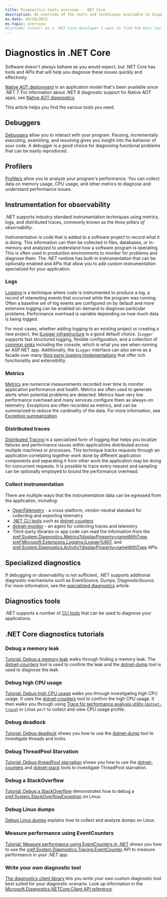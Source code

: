 ```yaml
---
title: Diagnostics tools overview - .NET Core
description: An overview of the tools and techniques available to diagnose .NET Core applications.
ms.date: 10/20/2023
ms.topic: overview
#Customer intent: As a .NET Core developer I want to find the best tools to help me diagnose problems so that I can be productive.
---
```

# Diagnostics in .NET Core

Software doesn't always behave as you would expect, but .NET Core has tools and APIs that will help you diagnose these issues quickly and effectively.

[Native AOT deployment](../../core/deploying/native-aot/index.md) is an application model that's been available since .NET 7. For information about .NET 8 diagnostic support for Native AOT apps, see [Native AOT diagnostics](../../core/deploying/native-aot/diagnostics.md).

This article helps you find the various tools you need.

## Debuggers

[Debuggers](managed-debuggers.md) allow you to interact with your program. Pausing, incrementally executing, examining,  and resuming gives you insight into the behavior of your code. A debugger is a good choice for diagnosing functional problems that can be easily reproduced.

## Profilers

[Profilers](profilers.md) allow you to analyze your program's performance. You can collect data on memory usage, CPU usage, and other metrics to diagnose and understand performance issues.

## Instrumentation for observability

.NET supports industry standard instrumentation techniques using metrics, logs, and distributed traces, commonly known as the *three pillars of observability*.

Instrumentation is code that is added to a software project to record what it is doing. This information can then be collected in files, databases, or in-memory and analyzed to understand how a software program is operating. This is often used in production environments to monitor for problems and diagnose them. The .NET runtime has built-in instrumentation that can be optionally enabled and APIs that allow you to add custom instrumentation specialized for your application.

### Logs

[Logging](logging-tracing.md) is a technique where code is instrumented to produce a log, a record of interesting events that occurred while the program was running. Often a baseline set of log events are configured on by default and more extensive logging can be enabled on-demand to diagnose particular problems. Performance overhead is variable depending on how much data is being logged.

For most cases, whether adding logging to an existing project or creating a new project, the [ILogger infrastructure](../extensions/logging.md) is a good default choice. `ILogger` supports fast structured logging, flexible configuration, and a collection of [common sinks](../extensions/logging-providers.md#built-in-logging-providers) including the console, which is what you see when running an ASP.NET app. Additionally, the `ILogger` interface can also serve as a facade over many [third party logging implementations](../extensions/logging-providers.md#third-party-logging-providers) that offer rich functionality and extensibility.

### Metrics

[Metrics](metrics.md) are numerical measurements recorded over time to monitor application performance and health. Metrics are often used to generate alerts when potential problems are detected. Metrics have very low performance overhead and many services configure them as always-on telemetry. Exceptions are often recorded as metrics, and can be summarized to reduce the cardinality of the data. For more information, see [Exception summarization](diagnostic-exception-summary.md).

### Distributed traces

[Distributed Tracing](./distributed-tracing.md) is a specialized form of logging that helps you localize failures and performance issues within applications distributed across multiple machines or processes. This technique tracks requests through an application correlating together work done by different application components and separating it from other work the application may be doing for concurrent requests. It is possible to trace every request and sampling can be optionally employed to bound the performance overhead.

### Collect instrumentation

There are multiple ways that the instrumentation data can be egressed from the application, including:

- [OpenTelemetry](https://github.com/open-telemetry/opentelemetry-dotnet/blob/main/docs/trace/getting-started-console/README.md) - a cross-platform, vendor-neutral standard for collecting and exporting telemetry
- [.NET CLI tools](./tools-overview.md) such as [dotnet-counters](./dotnet-counters.md)
- [dotnet-monitor](./dotnet-monitor.md) - an agent for collecting traces and telemetry
- Third-party libraries or app code can read the information from the <xref:System.Diagnostics.Metrics?displayProperty=nameWithType>, <xref:Microsoft.Extensions.Logging.ILogger%601>, and <xref:System.Diagnostics.Activity?displayProperty=nameWithType> APIs.

## Specialized diagnostics

If debugging or observability is not sufficient, .NET supports additional diagnostic mechanisms such as EventSource, Dumps, DiagnosticSource. For more information, see the [specialized diagnostics](./specialized-diagnostics-overview.md) article.

## Diagnostics tools

.NET supports a number of [CLI tools](./tools-overview.md) that can be used to diagnose your applications.

## .NET Core diagnostics tutorials

### Debug a memory leak

[Tutorial: Debug a memory leak](debug-memory-leak.md) walks through finding a memory leak. The [dotnet-counters](dotnet-counters.md) tool is used to confirm the leak and the [dotnet-dump](dotnet-dump.md) tool is used to diagnose the leak.

### Debug high CPU usage

[Tutorial: Debug high CPU usage](debug-highcpu.md) walks you through investigating high CPU usage. It uses the [dotnet-counters](dotnet-counters.md) tool to confirm the high CPU usage. It then walks you through using [Trace for performance analysis utility (`dotnet-trace`)](dotnet-trace.md) or Linux `perf` to collect and view CPU usage profile.

### Debug deadlock

[Tutorial: Debug deadlock](debug-deadlock.md) shows you how to use the [dotnet-dump](dotnet-dump.md) tool to investigate threads and locks.

### Debug ThreadPool Starvation

[Tutorial: Debug threadPool starvation](debug-threadpool-starvation.md) shows you how to use the [dotnet-counters](dotnet-counters.md) and [dotnet-stack](dotnet-stack.md) tools to investigate ThreadPool starvation.

### Debug a StackOverflow

[Tutorial: Debug a StackOverflow](debug-stackoverflow.md) demonstrates how to debug a <xref:System.StackOverflowException> on Linux.

### Debug Linux dumps

[Debug Linux dumps](debug-linux-dumps.md) explains how to collect and analyze dumps on Linux.

### Measure performance using EventCounters

[Tutorial: Measure performance using EventCounters in .NET](event-counter-perf.md) shows you how to use the <xref:System.Diagnostics.Tracing.EventCounter> API to measure performance in your .NET app.

### Write your own diagnostic tool

[The diagnostics client library](diagnostics-client-library.md) lets you write your own custom diagnostic tool best suited for your diagnostic scenario. Look up information in the [Microsoft.Diagnostics.NETCore.Client API reference](microsoft-diagnostics-netcore-client.md).
